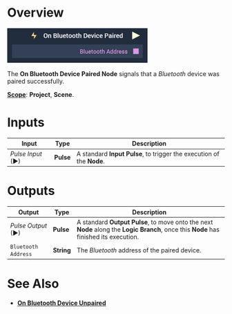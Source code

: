 # Overview

![The On Bluetooth Device Paired Node.](../../../../.gitbook/assets/onbluetoothdevicepaired.png)

The **On Bluetooth Device Paired Node** signals that a *Bluetooth* device was paired successfully.

[**Scope**](../../overview.md#scopes): **Project**, **Scene**.


# Inputs

|Input|Type|Description|
|---|---|---|
|*Pulse Input* (►)|**Pulse**|A standard **Input Pulse**, to trigger the execution of the **Node**.|

# Outputs

|Output|Type|Description|
|---|---|---|
|*Pulse Output* (►)|**Pulse**|A standard **Output Pulse**, to move onto the next **Node** along the **Logic Branch**, once this **Node** has finished its execution.|
|`Bluetooth Address`|**String**|The *Bluetooth* address of the paired device.|

# See Also

* [**On Bluetooth Device Unpaired**](onbluetoothdeviceunpaired.md)

